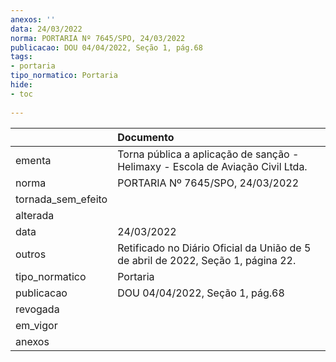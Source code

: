 ```yaml
---
anexos: ''
data: 24/03/2022
norma: PORTARIA Nº 7645/SPO, 24/03/2022
publicacao: DOU 04/04/2022, Seção 1, pág.68
tags:
- portaria
tipo_normatico: Portaria
hide: 
- toc 
 
---
```


|                    | Documento                                                                        |
|:-------------------|:---------------------------------------------------------------------------------|
| ementa             | Torna pública a aplicação de sanção - Helimaxy - Escola de Aviação Civil Ltda.   |
| norma              | PORTARIA Nº 7645/SPO, 24/03/2022                                                 |
| tornada_sem_efeito |                                                                                  |
| alterada           |                                                                                  |
| data               | 24/03/2022                                                                       |
| outros             | Retificado no Diário Oficial da União de 5 de abril de 2022, Seção 1, página 22. |
| tipo_normatico     | Portaria                                                                         |
| publicacao         | DOU 04/04/2022, Seção 1, pág.68                                                  |
| revogada           |                                                                                  |
| em_vigor           |                                                                                  |
| anexos             |                                                                                  |